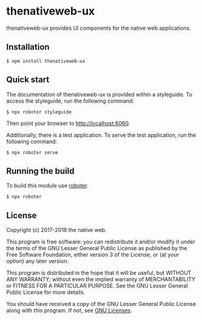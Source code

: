 # thenativeweb-ux

thenativeweb-ux provides UI components for the native web applications.

## Installation

```shell
$ npm install thenativeweb-ux
```

## Quick start

The documentation of thenativeweb-ux is provided within a styleguide. To access the styleguide, run the following command:

```shell
$ npx roboter styleguide
```

Then point your browser to [http://localhost:6060](http://localhost:6060).

Additionally, there is a test application. To serve the test application, run the following command:

```shell
$ npx roboter serve
```

## Running the build

To build this module use [roboter](https://www.npmjs.com/package/roboter).

```shell
$ npx roboter
```

## License

Copyright (c) 2017-2018 the native web.

This program is free software: you can redistribute it and/or modify it under the terms of the GNU Lesser General Public License as published by the Free Software Foundation, either version 3 of the License, or (at your option) any later version.

This program is distributed in the hope that it will be useful, but WITHOUT ANY WARRANTY; without even the implied warranty of MERCHANTABILITY or FITNESS FOR A PARTICULAR PURPOSE. See the GNU Lesser General Public License for more details.

You should have received a copy of the GNU Lesser General Public License along with this program. If not, see [GNU Licenses](http://www.gnu.org/licenses/).

